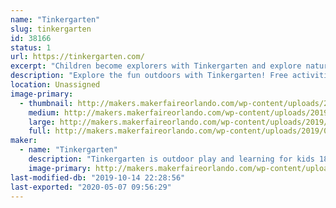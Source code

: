```yaml
---
name: "Tinkergarten"
slug: tinkergarten
id: 38166
status: 1
url: https://tinkergarten.com/
excerpt: "Children become explorers with Tinkergarten and explore nature play at our booth!"
description: "Explore the fun outdoors with Tinkergarten! Free activities include make your own nature crown, bracelets, and add to our nature curtain! Lots of sensory fun with the family!"
location: Unassigned
image-primary:
  - thumbnail: http://makers.makerfaireorlando.com/wp-content/uploads/2019/09/booth-150x150.png
    medium: http://makers.makerfaireorlando.com/wp-content/uploads/2019/09/booth-300x225.png
    large: http://makers.makerfaireorlando.com/wp-content/uploads/2019/09/booth.png
    full: http://makers.makerfaireorlando.com/wp-content/uploads/2019/09/booth.png
maker:
  - name: "Tinkergarten"
    description: "Tinkergarten is outdoor play and learning for kids 18 months - 8 years! Tinkergarten brings early childhood education to a park near you. In our classes, kids enjoy the freedom of independent exploration through well-designed play-based activities that lend from the best of research and best practice to promote the development of critical capabilities, including self reliance, creativity, persistence and problem solving. Tinkergarten classes are led by a trained, certified community of leaders — often parents — who bring a healthy, social, and engaging learning experience to their community."
    image-primary: http://makers.makerfaireorlando.com/wp-content/uploads/2019/09/tg_final_logo_color-1-1024x682.png
last-modified-db: "2019-10-14 22:28:56"
last-exported: "2020-05-07 09:56:29"
---
```


